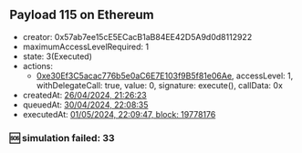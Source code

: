 ## Payload 115 on Ethereum

- creator: 0x57ab7ee15cE5ECacB1aB84EE42D5A9d0d8112922
- maximumAccessLevelRequired: 1
- state: 3(Executed)
- actions:
  - [0xe30Ef3C5acac776b5e0aC6E7E103f9B5f81e06Ae](https://etherscan.io/tx/0xe30Ef3C5acac776b5e0aC6E7E103f9B5f81e06Ae), accessLevel: 1, withDelegateCall: true, value: 0, signature: execute(), callData: 0x
- createdAt: [26/04/2024, 21:26:23](https://etherscan.io/tx/0x74548d0f7171cf4f7ec22ce364b06ec25492b536c7e0abbaf35d03eb88548f5b)
- queuedAt: [30/04/2024, 22:08:35](https://etherscan.io/tx/0x64df00a4e2d47784eca90a930ed86e4321e8065ed89d9660fd774f6a1a9746b4)
- executedAt: [01/05/2024, 22:09:47, block: 19778176](https://etherscan.io/tx/0x03266275e988fe9442799c32c489dbfdce76bfb1c203123c9888b8d7f7b34ee9)

### :sos: simulation failed: 33
